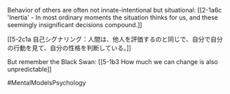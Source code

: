 Behavior of others are often not innate-intentional but situational:
[[2-1a6c 'Inertia' - In most ordinary moments the situation thinks for us, and these seemingly insignificant decisions compound.]]

[[5-2c1a 自己シグナリング：人間は、他人を評価するのと同じで、自分で自分の行動を見て、自分の性格を判断している。]]

But remember the Black Swan:
[[5-1b3 How much we can change is also unpredictable]]

#MentalModelsPsychology 